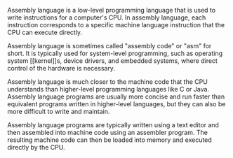 Assembly language is a low-level programming language that is used to write instructions for a computer's CPU. In assembly language, each instruction corresponds to a specific machine language instruction that the CPU can execute directly.

Assembly language is sometimes called "assembly code" or "asm" for short. It is typically used for system-level programming, such as operating system [[kernel]]s, device drivers, and embedded systems, where direct control of the hardware is necessary.

Assembly language is much closer to the machine code that the CPU understands than higher-level programming languages like C or Java. Assembly language programs are usually more concise and run faster than equivalent programs written in higher-level languages, but they can also be more difficult to write and maintain.

Assembly language programs are typically written using a text editor and then assembled into machine code using an assembler program. The resulting machine code can then be loaded into memory and executed directly by the CPU.